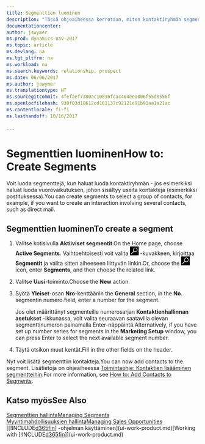 ```yaml
---
title: Segmenttien luominen
description: "Tässä ohjeaiheessa kerrotaan, miten kontaktiryhmän segmentti luodaan Dynamics NAV -ohjelmassa, jotta esimerkiksi suoramainonta voidaan kohdistaa useille kontakteille."
documentationcenter: 
author: jswymer
ms.prod: dynamics-nav-2017
ms.topic: article
ms.devlang: na
ms.tgt_pltfrm: na
ms.workload: na
ms.search.keywords: relationship, prospect
ms.date: 06/06/2017
ms.author: jswymer
ms.translationtype: HT
ms.sourcegitcommit: 4fefaef7380ac10836fcac404eea006f55d8556f
ms.openlocfilehash: 930f03d18612cd161137c92121e91b91aa1a21ac
ms.contentlocale: fi-fi
ms.lasthandoff: 10/16/2017

---
```

# <a name="how-to-create-segments"></a><span data-ttu-id="8f422-103">Segmenttien luominen</span><span class="sxs-lookup"><span data-stu-id="8f422-103">How to: Create Segments</span></span>
<span data-ttu-id="8f422-104">Voit luoda segmenttejä, kun haluat luoda kontaktiryhmän - jos esimerkiksi haluat luoda vuorovaikutuksen, johon sisältyy useita kontakteja (esimerkiksi postituksessa).</span><span class="sxs-lookup"><span data-stu-id="8f422-104">You can create segments to select a group of contacts, for example, if you want to create an interaction involving several contacts, such as direct mail.</span></span>

## <a name="to-create-a-segment"></a><span data-ttu-id="8f422-105">Segmenttien luominen</span><span class="sxs-lookup"><span data-stu-id="8f422-105">To create a segment</span></span>
1. <span data-ttu-id="8f422-106">Valitse kotisivulla **Aktiiviset segmentit**.</span><span class="sxs-lookup"><span data-stu-id="8f422-106">On the Home page, choose **Active Segments**.</span></span> <span data-ttu-id="8f422-107">Vaihtoehtoisesti voit valita ![Etsi sivu tai raportti](media/ui-search/search_small.png "Etsi sivu tai raportti -kuvake") -kuvakkeen, kirjoittaa **Segmentit** ja valita sitten aiheeseen liittyvän linkin.</span><span class="sxs-lookup"><span data-stu-id="8f422-107">Or, choose the ![Search for Page or Report](media/ui-search/search_small.png "Search for Page or Report icon") icon, enter **Segments**, and then choose the related link.</span></span>
2. <span data-ttu-id="8f422-108">Valitse **Uusi**-toiminto.</span><span class="sxs-lookup"><span data-stu-id="8f422-108">Choose the **New** action.</span></span>
3. <span data-ttu-id="8f422-109">Syötä **Yleiset**-osan **Nro**-kenttään</span><span class="sxs-lookup"><span data-stu-id="8f422-109">In the **General** section, in the **No.**</span></span> <span data-ttu-id="8f422-110">segmentin numero.</span><span class="sxs-lookup"><span data-stu-id="8f422-110">field, enter a number for the segment.</span></span>

    <span data-ttu-id="8f422-111">Jos olet määrittänyt segmenteille numerosarjan **Kontaktienhallinnan asetukset** -ikkunassa, voit valita seuraavan saatavilla olevan segmenttinumeron painamalla Enter-näppäintä.</span><span class="sxs-lookup"><span data-stu-id="8f422-111">Alternatively, if you have set up number series for segments in the **Marketing Setup** window, you can press Enter to select the next available segment number.</span></span>
4. <span data-ttu-id="8f422-112">Täytä otsikon muut kentät.</span><span class="sxs-lookup"><span data-stu-id="8f422-112">Fill in the other fields on the header.</span></span>

<span data-ttu-id="8f422-113">Nyt voit lisätä segmenttiin kontakteja.</span><span class="sxs-lookup"><span data-stu-id="8f422-113">You can now add contacts to the segment.</span></span> <span data-ttu-id="8f422-114">Lisätietoja on ohjeaiheessa [Toimintaohje: Kontaktien lisääminen segmentteihin](marketing-add-contact-segment.md).</span><span class="sxs-lookup"><span data-stu-id="8f422-114">For more information, see [How to: Add Contacts to Segments](marketing-add-contact-segment.md).</span></span>

## <a name="see-also"></a><span data-ttu-id="8f422-115">Katso myös</span><span class="sxs-lookup"><span data-stu-id="8f422-115">See Also</span></span>
[<span data-ttu-id="8f422-116">Segmenttien hallinta</span><span class="sxs-lookup"><span data-stu-id="8f422-116">Managing Segments</span></span>](marketing-segments.md)  
[<span data-ttu-id="8f422-117">Myyntimahdollisuuksien hallinta</span><span class="sxs-lookup"><span data-stu-id="8f422-117">Managing Sales Opportunities</span></span>](marketing-manage-sales-opportunities.md)  
<span data-ttu-id="8f422-118">[[!INCLUDE[d365fin](includes/d365fin_md.md)] -ohjelman käyttäminen](ui-work-product.md)</span><span class="sxs-lookup"><span data-stu-id="8f422-118">[Working with [!INCLUDE[d365fin](includes/d365fin_md.md)]](ui-work-product.md)</span></span>  

